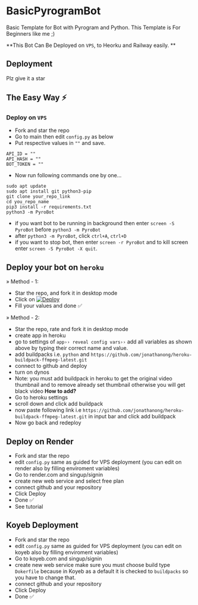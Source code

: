 # BasicPyrogramBot
Basic Template for Bot with Pyrogram and Python. This Template is For Beginners like me ;) 

**This Bot Can Be Deployed on `VPS`, to Heorku and Railway easily. **

## Deployment
Plz give it a star

## The Easy Way ⚡️
### Deploy on `VPS`
- Fork and star the repo
- Go to main then edit ```config.py``` as below
- Put respective values in `""` and save.

```
API_ID = ""
API_HASH = ""
BOT_TOKEN = ""
```

- Now run following commands one by one...

```
sudo apt update
sudo apt install git python3-pip
git clone your_repo_link
cd you_repo_name
pip3 install -r requirements.txt
python3 -m PyroBot
```

- if you want bot to be running in background then enter `screen -S PyroBot` before `python3 -m PyroBot` 
- after `python3 -m PyroBot`, click `ctrl+A`, `ctrl+D`
- if you want to stop bot, then enter `screen -r PyroBot` and to kill screen enter `screen -S PyroBot -X quit`.


## Deploy your bot on `heroku`

» Method - 1:
- Star the repo, and fork it in desktop mode
- Click on  [![Deploy](https://www.herokucdn.com/deploy/button.svg)](https://heroku.com/deploy)
- Fill your values and done ✅
 
» Method - 2:
- Star the repo, rate and fork it in desktop mode
- create app in heroku
- go to settings of ```app›› reveal config vars››``` add all variables as shown above by typing their correct name and value.
- add buildpacks i.e. `python` and `https://github.com/jonathanong/heroku-buildpack-ffmpeg-latest.git`
- connect to github and deploy
- turn on dynos
- Note: you must add buildpack in heroku to get the original video thumbnail and to remove already set thumbnail otherwise you will get black video
<b> How to add? </b>
- Go to heroku settings
- scroll down and click add buildpack
- now paste following link i.e `https://github.com/jonathanong/heroku-buildpack-ffmpeg-latest.git` in input bar and click add buildpack
- Now go back and redeploy


## Deploy on Render
- Fork and star the repo
- edit `config.py` same as guided for VPS deployment (you can edit on render also by filling enviroment variables)
- Go to render.com and singup/signin
- create new web service and select free plan
- connect github and your repository
- Click Deploy
- Done ✅
- See tutorial


## Koyeb Deployment

- Fork and star the repo
- edit `config.py` same as guided for VPS deployment (you can edit on koyeb also by filling enviroment variables)
- Go to koyeb.com and singup/signin
- create new web service make sure you must choose build type `Dokerfile` because in Koyeb as a default it is checked to `buildpacks` so you have to change that.
- connect github and your repository
- Click Deploy
- Done ✅
